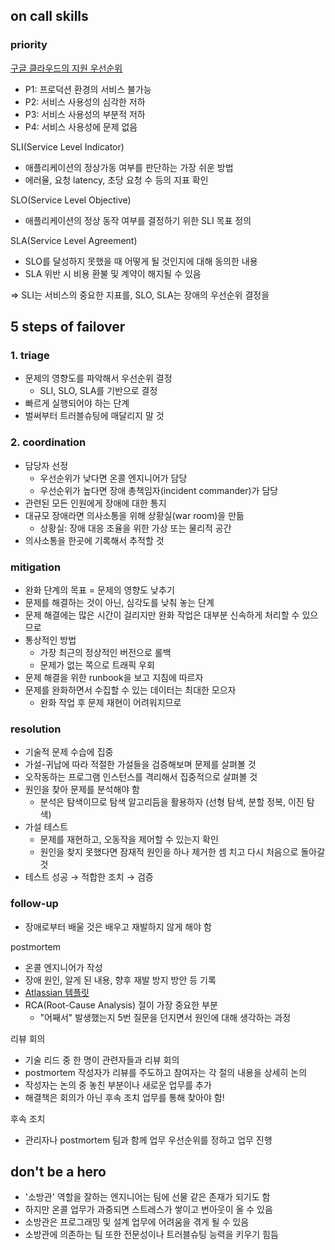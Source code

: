 ## on call skills

### priority

[구글 클라우드의 지원 우선순위](https://cloud.google.com/support/docs/best-practice#setting_the_priority_and_escalating)

- P1: 프로덕션 환경의 서비스 불가능
- P2: 서비스 사용성의 심각한 저하
- P3: 서비스 사용성의 부분적 저하
- P4: 서비스 사용성에 문제 없음

SLI(Service Level Indicator)

- 애플리케이션의 정상가동 여부를 판단하는 가장 쉬운 방법
- 에러율, 요청 latency, 초당 요청 수 등의 지표 확인

SLO(Service Level Objective)

- 애플리케이션의 정상 동작 여부를 결정하기 위한 SLI 목표 정의

SLA(Service Level Agreement)

- SLO를 달성하지 못했을 때 어떻게 될 것인지에 대해 동의한 내용
- SLA 위반 시 비용 환불 및 계약이 해지될 수 있음

⇒ SLI는 서비스의 중요한 지표를, SLO, SLA는 장애의 우선순위 결정을

## 5 steps of failover

### 1. triage

- 문제의 영향도를 파악해서 우선순위 결정
  - SLI, SLO, SLA를 기반으로 결정
- 빠르게 실행되어야 하는 단계
- 벌써부터 트러블슈팅에 매달리지 말 것

### 2. coordination

- 담당자 선정
  - 우선순위가 낮다면 온콜 엔지니어가 담당
  - 우선순위가 높다면 장애 총책임자(incident commander)가 담당
- 관련된 모든 인원에게 장애에 대한 통지
- 대규모 장애라면 의사소통을 위해 상황실(war room)을 만듦
  - 상황실: 장애 대응 조율을 위한 가상 또는 물리적 공간
- 의사소통을 한곳에 기록해서 추적할 것

### mitigation

- 완화 단계의 목표 = 문제의 영향도 낮추기
- 문제를 해결하는 것이 아닌, 심각도를 낮춰 놓는 단계
- 문제 해결에는 많은 시간이 걸리지만 완화 작업은 대부분 신속하게 처리할 수 있으므로
- 통상적인 방법
  - 가장 최근의 정상적인 버전으로 롤백
  - 문제가 없는 쪽으로 트래픽 우회
- 문제 해결을 위한 runbook을 보고 지침에 따르자
- 문제를 완화하면서 수집할 수 있는 데이터는 최대한 모으자
  - 완화 작업 후 문제 재현이 어려워지므로

### resolution

- 기술적 문제 수습에 집중
- 가설-귀납에 따라 적절한 가설들을 검증해보며 문제를 살펴볼 것
- 오작동하는 프로그램 인스턴스를 격리해서 집중적으로 살펴볼 것
- 원인을 찾아 문제를 분석해야 함
  - 분석은 탐색이므로 탐색 알고리듬을 활용하자 (선형 탐색, 분할 정복, 이진 탐색)
- 가설 테스트
  - 문제를 재현하고, 오동작을 제어할 수 있는지 확인
  - 원인을 찾지 못했다면 잠재적 원인을 하나 제거한 셈 치고 다시 처음으로 돌아갈 것
- 테스트 성공 → 적합한 조치 → 검증

### follow-up

- 장애로부터 배울 것은 배우고 재발하지 않게 해야 함

postmortem

- 온콜 엔지니어가 작성
- 장애 원인, 알게 된 내용, 향후 재발 방지 방안 등 기록
- [Atlassian 템플릿](https://www.atlassian.com/incident-management/postmortem/templates)
- RCA(Root-Cause Analysis) 절이 가장 중요한 부분
  - "어째서" 발생했는지 5번 질문을 던지면서 원인에 대해 생각하는 과정

리뷰 회의

- 기술 리드 중 한 명이 관련자들과 리뷰 회의
- postmortem 작성자가 리뷰를 주도하고 참여자는 각 절의 내용을 상세히 논의
- 작성자는 논의 중 놓친 부분이나 새로운 업무를 추가
- 해결책은 회의가 아닌 후속 조치 업무를 통해 찾아야 함!

후속 조치

- 관리자나 postmortem 팀과 함께 업무 우선순위를 정하고 업무 진행

## don't be a hero

- '소방관' 역할을 잘하는 엔지니어는 팀에 선물 같은 존재가 되기도 함
- 하지만 온콜 업무가 과중되면 스트레스가 쌓이고 번아웃이 올 수 있음
- 소방관은 프로그래밍 및 설계 업무에 어려움을 겪게 될 수 있음
- 소방관에 의존하는 팀 또한 전문성이나 트러블슈팅 능력을 키우기 힘듬
